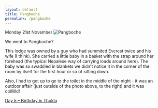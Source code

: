 ```yaml
---
layout: default
title: Pangboche
permalink: /pangboche
---
```


Monday 21st November
![]({{site.baseurl}}/assets/pangboche.jpg "Pangboche")

We went to Pangboche?

This lodge was owned by a guy who had summited Everest twice and his wife (I think). She carried a little baby in a basket with the strap around her forehead (the typical Nepalese way of carrying loads around here). The baby was so swaddled in blankets we didn't notice it in the corner of the room by itself for the first hour or so of sitting down.

Also, I had to get up to go to the toilet in the middle of the night - it was an outdoor affair (just outside of the photo above, to the right) and it was colllllld!

[Day 5 – Birthday in Thukla](thukla)
